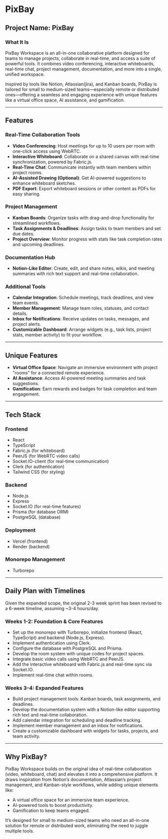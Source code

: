 # PixBay

## Project Name: PixBay

### What It Is

PixBay Workspace is an all-in-one collaborative platform designed for teams to manage projects, collaborate in real-time, and access a suite of powerful tools. It combines video conferencing, interactive whiteboards, real-time chat, project management, documentation, and more into a single, unified workspace.

Inspired by tools like Notion, Atlassian(jira), and Kanban boards, PixBay is tailored for small to medium-sized teams—especially remote or distributed ones—offering a seamless and engaging experience with unique features like a virtual office space, AI assistance, and gamification.

---

## Features

### Real-Time Collaboration Tools

- **Video Conferencing**: Host meetings for up to 10 users per room with one-click access using WebRTC.
- **Interactive Whiteboard**: Collaborate on a shared canvas with real-time synchronization, powered by Fabric.js.
- **Real-Time Chat**: Communicate instantly with team members within project rooms.
- **AI-Assisted Drawing (Optional)**: Get AI-powered suggestions to enhance whiteboard sketches.
- **PDF Export**: Export whiteboard sessions or other content as PDFs for easy sharing.

### Project Management

- **Kanban Boards**: Organize tasks with drag-and-drop functionality for streamlined workflows.
- **Task Assignments & Deadlines**: Assign tasks to team members and set due dates.
- **Project Overview**: Monitor progress with stats like task completion rates and upcoming deadlines.

### Documentation Hub

- **Notion-Like Editor**: Create, edit, and share notes, wikis, and meeting summaries with rich text support and real-time collaboration.

### Additional Tools

- **Calendar Integration**: Schedule meetings, track deadlines, and view team events.
- **Member Management**: Manage team roles, statuses, and contact details.
- **Inbox for Notifications**: Receive updates on tasks, messages, and project alerts.
- **Customizable Dashboard**: Arrange widgets (e.g., task lists, project stats, member activity) to fit your workflow.

---

## Unique Features

- **Virtual Office Space**: Navigate an immersive environment with project "rooms" for a connected remote experience.
- **AI Assistance**: Access AI-powered meeting summaries and task suggestions.
- **Gamification**: Earn rewards and badges for task completion and team engagement.

---

## Tech Stack

### Frontend

- React
- TypeScript
- Fabric.js (for whiteboard)
- PeerJS (for WebRTC video calls)
- Socket.IO-client (for real-time communication)
- Clerk (for authentication)
- Tailwind CSS (for styling)

### Backend

- Node.js
- Express
- Socket.IO (for real-time features)
- Prisma (for database ORM)
- PostgreSQL (database)

### Deployment

- Vercel (frontend)
- Render (backend)

### Monorepo Management

- Turborepo

---

## Daily Plan with Timelines

Given the expanded scope, the original 2-3 week sprint has been revised to a 6-week timeline, assuming ~3-4 hours/day.

### **Weeks 1-2: Foundation & Core Features**

- Set up the monorepo with Turborepo, initialize frontend (React, TypeScript) and backend (Node.js, Express).
- Implement authentication using Clerk.
- Configure the database with PostgreSQL and Prisma.
- Develop the room system with unique codes for project spaces.
- Integrate basic video calls using WebRTC and PeerJS.
- Add the interactive whiteboard with Fabric.js and real-time sync via Socket.IO.
- Implement real-time chat within rooms.

### **Weeks 3-4: Expanded Features**

- Build project management tools: Kanban boards, task assignments, and deadlines.
- Develop the documentation system with a Notion-like editor supporting rich text and real-time collaboration.
- Add calendar integration for scheduling and deadline tracking.
- Implement member management and an inbox for notifications.
- Create a customizable dashboard with widgets for tasks, projects, and team activity.

---

## Why PixBay?

PixBay Workspace builds on the original idea of real-time collaboration (video, whiteboard, chat) and elevates it into a comprehensive platform. It draws inspiration from Notion’s documentation, Atlassian’s project management, and Kanban-style workflows, while adding unique elements like:

- A virtual office space for an immersive team experience.
- AI-powered tools to boost productivity.
- Gamification to keep teams engaged.

It’s designed for small to medium-sized teams who need an all-in-one solution for remote or distributed work, eliminating the need to juggle multiple tools.
